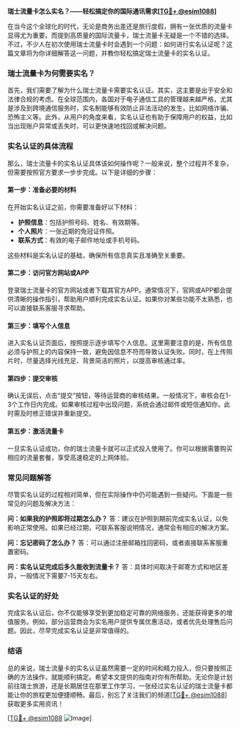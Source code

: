 **瑞士流量卡怎么实名？——轻松搞定你的国际通讯需求[[TG💪+ @esim1088](https://t.me/s/esim1088)]**

在当今这个全球化的时代，无论是商务出差还是旅行度假，拥有一张优质的流量卡显得尤为重要。而提到高质量的国际流量卡，瑞士流量卡无疑是一个不错的选择。不过，不少人在初次使用瑞士流量卡时会遇到一个问题：如何进行实名认证呢？这篇文章将为你详细解答这一问题，并教你轻松搞定瑞士流量卡的实名认证。

### 瑞士流量卡为何需要实名？

首先，我们需要了解为什么瑞士流量卡需要实名认证。其实，这主要是出于安全和法律合规的考虑。在全球范围内，各国对于电子通信工具的管理越来越严格，尤其是涉及到跨境通信服务时，实名制能够有效防止非法活动的发生，比如网络诈骗、恐怖主义等。此外，从用户的角度来看，实名认证也有助于保障用户的权益，比如当出现账户异常或丢失时，可以更快速地找回或解决问题。

### 实名认证的具体流程

那么，瑞士流量卡的实名认证具体该如何操作呢？一般来说，整个过程并不复杂，但需要按照官方要求一步步完成。以下是详细的步骤：

#### 第一步：准备必要的材料

在开始实名认证之前，你需要准备好以下材料：
- **护照信息**：包括护照号码、姓名、有效期等。
- **个人照片**：一张近期的免冠证件照。
- **联系方式**：有效的电子邮件地址或手机号码。

这些材料是实名认证的基础，确保所有信息真实且准确至关重要。

#### 第二步：访问官方网站或APP

登录瑞士流量卡的官方网站或者下载其官方APP。通常情况下，官网或APP都会提供清晰的操作指引，帮助用户顺利完成实名认证。如果你对某些功能不太熟悉，也可以直接联系客服寻求帮助。

#### 第三步：填写个人信息

进入实名认证页面后，按照提示逐步填写个人信息。这里需要注意的是，所有信息必须与护照上的内容保持一致，避免因信息不符而导致认证失败。同时，在上传照片时，尽量选择光线充足、背景简洁的照片，以提高审核通过率。

#### 第四步：提交审核

确认无误后，点击“提交”按钮，等待运营商的审核结果。一般情况下，审核会在1-3个工作日内完成。如果审核过程中出现问题，系统会通过邮件或短信通知你，此时需及时修正错误并重新提交。

#### 第五步：激活流量卡

一旦实名认证成功，你的瑞士流量卡就可以正式投入使用了。你可以根据需要购买相应的流量套餐，享受高速稳定的上网体验。

### 常见问题解答

尽管实名认证的过程相对简单，但在实际操作中仍可能遇到一些疑问。下面是一些常见的问题及解决方法：

**问：如果我的护照即将过期怎么办？**
答：建议在护照到期前完成实名认证，以免影响正常使用。如果已经过期，可联系客服说明情况，通常会有相应的解决方案。

**问：忘记密码了怎么办？**
答：可以通过注册邮箱找回密码，或者直接联系客服重置密码。

**问：实名认证完成后多久能收到流量卡？**
答：具体时间取决于邮寄方式和地区差异，一般情况下需要7-15天左右。

### 实名认证的好处

完成实名认证后，你不仅能够享受到更加稳定可靠的网络服务，还能获得更多的增值服务。例如，部分运营商会为实名用户提供专属优惠活动，或者优先处理售后问题。因此，尽早完成实名认证是非常值得的。

### 结语

总的来说，瑞士流量卡的实名认证虽然需要一定的时间和精力投入，但只要按照正确的方法操作，就能顺利搞定。希望本文提供的指南对你有所帮助。无论你是计划前往瑞士旅游，还是长期居住在那里工作学习，一张经过实名认证的瑞士流量卡都能让你的旅程更加便捷顺畅。最后，别忘了关注我们的频道[[TG💪+ @esim1088](https://t.me/s/esim1088)]获取更多实用资讯！

[[TG💪+ @esim1088](https://t.me/s/esim1088) ![Image](https://i.postimg.cc/4NQfJmqS/Snipaste-2025-05-13-00-14-12.png)]